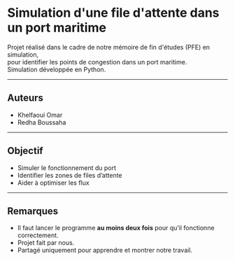 # Simulation d'une file d'attente dans un port maritime

Projet réalisé dans le cadre de notre mémoire de fin d'études (PFE) en simulation,  
pour identifier les points de congestion dans un port maritime.  
Simulation développée en Python.

---

## Auteurs

- Khelfaoui Omar  
- Redha Boussaha

---

## Objectif

- Simuler le fonctionnement du port  
- Identifier les zones de files d’attente  
- Aider à optimiser les flux

---

## Remarques

- Il faut lancer le programme **au moins deux fois** pour qu’il fonctionne correctement.  
- Projet fait par nous.  
- Partagé uniquement pour apprendre et montrer notre travail.
